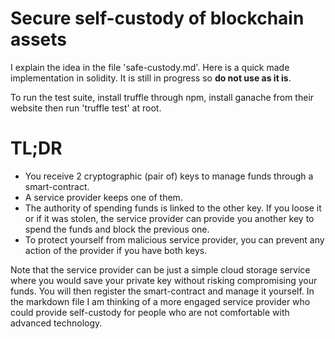 # Secure self-custody of blockchain assets

I explain the idea in the file 'safe-custody.md'.
Here is a quick made implementation in solidity. It is still in progress so **do not use as it is**.

To run the test suite, install truffle through npm, install ganache from their website then run 'truffle test' at root.


# TL;DR
- You receive 2 cryptographic (pair of) keys to manage funds through a smart-contract.
- A service provider keeps one of them.
- The authority of spending funds is linked to the other key. If you loose it or if it was stolen, the service provider can provide you another key to spend the funds and block the previous one.
- To protect yourself from malicious service provider, you can prevent any action of the provider if you have both keys.

Note that the service provider can be just a simple cloud storage service where you would save your private key without risking compromising your funds. You will then register the smart-contract and manage it yourself. In the markdown file I am thinking of a more engaged service provider who could provide self-custody for people who are not comfortable with advanced technology.
